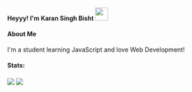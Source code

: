 #### Heyyy! I'm Karan Singh Bisht <img src="https://raw.githubusercontent.com/MartinHeinz/MartinHeinz/master/wave.gif" width="30px">

#### About Me
I'm a student learning JavaScript and love Web Development!

#### Stats: 
<img align="center" src="https://github-readme-stats.vercel.app/api/?username=KaranSinghBisht&theme=dark" /> 
<img align="center" src="https://github-readme-stats.vercel.app/api/top-langs/?username=KaranSinghBisht&theme=dark" />
<!--
**KaranSinghBisht/KaranSinghBisht** is a ✨ _special_ ✨ repository because its `README.md` (this file) appears on your GitHub profile.

Here are some ideas to get you started:

- 🔭 I’m currently working on ...
- 🌱 I’m currently learning ...
- 👯 I’m looking to collaborate on ...
- 🤔 I’m looking for help with ...
- 💬 Ask me about ...
- 📫 How to reach me: ...
- 😄 Pronouns: ...
- ⚡ Fun fact: ...
-->
